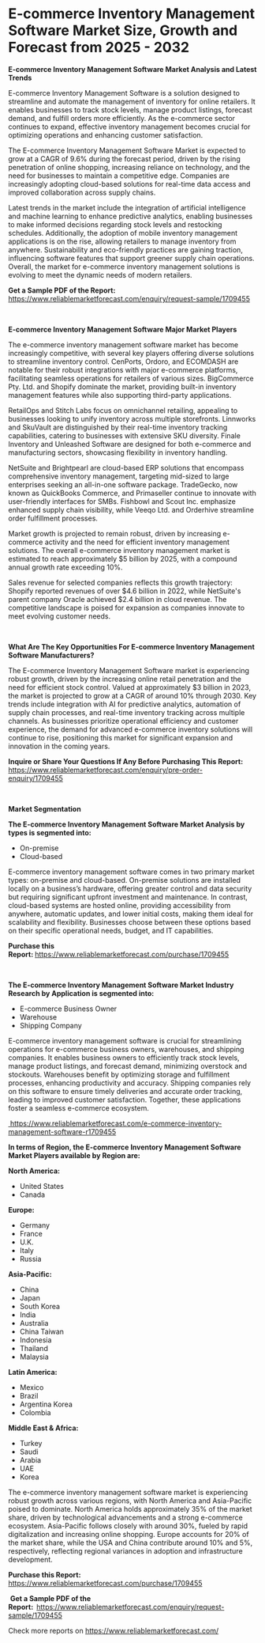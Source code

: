 <p><h1>E-commerce Inventory Management Software Market Size, Growth and Forecast from 2025 - 2032</h1></p><p><strong>E-commerce Inventory Management Software Market Analysis and Latest Trends</strong></p>
<p><p>E-commerce Inventory Management Software is a solution designed to streamline and automate the management of inventory for online retailers. It enables businesses to track stock levels, manage product listings, forecast demand, and fulfill orders more efficiently. As the e-commerce sector continues to expand, effective inventory management becomes crucial for optimizing operations and enhancing customer satisfaction.</p><p>The E-commerce Inventory Management Software Market is expected to grow at a CAGR of 9.6% during the forecast period, driven by the rising penetration of online shopping, increasing reliance on technology, and the need for businesses to maintain a competitive edge. Companies are increasingly adopting cloud-based solutions for real-time data access and improved collaboration across supply chains.</p><p>Latest trends in the market include the integration of artificial intelligence and machine learning to enhance predictive analytics, enabling businesses to make informed decisions regarding stock levels and restocking schedules. Additionally, the adoption of mobile inventory management applications is on the rise, allowing retailers to manage inventory from anywhere. Sustainability and eco-friendly practices are gaining traction, influencing software features that support greener supply chain operations. Overall, the market for e-commerce inventory management solutions is evolving to meet the dynamic needs of modern retailers.</p></p>
<p><strong>Get a Sample PDF of the Report:&nbsp;</strong> <a href="https://www.reliablemarketforecast.com/enquiry/request-sample/1709455?utm_campaign=1875&utm_medium=2&utm_source=Github&utm_content=ia&utm_term=10012025&utm_id=e-commerce-inventory-management-software">https://www.reliablemarketforecast.com/enquiry/request-sample/1709455</a></p>
<p>&nbsp;</p>
<p><strong>E-commerce Inventory Management Software Major Market Players</strong></p>
<p><p>The e-commerce inventory management software market has become increasingly competitive, with several key players offering diverse solutions to streamline inventory control. CenPorts, Ordoro, and ECOMDASH are notable for their robust integrations with major e-commerce platforms, facilitating seamless operations for retailers of various sizes. BigCommerce Pty. Ltd. and Shopify dominate the market, providing built-in inventory management features while also supporting third-party applications.</p><p>RetailOps and Stitch Labs focus on omnichannel retailing, appealing to businesses looking to unify inventory across multiple storefronts. Linnworks and SkuVault are distinguished by their real-time inventory tracking capabilities, catering to businesses with extensive SKU diversity. Finale Inventory and Unleashed Software are designed for both e-commerce and manufacturing sectors, showcasing flexibility in inventory handling.</p><p>NetSuite and Brightpearl are cloud-based ERP solutions that encompass comprehensive inventory management, targeting mid-sized to large enterprises seeking an all-in-one software package. TradeGecko, now known as QuickBooks Commerce, and Primaseller continue to innovate with user-friendly interfaces for SMBs. Fishbowl and Scout Inc. emphasize enhanced supply chain visibility, while Veeqo Ltd. and Orderhive streamline order fulfillment processes.</p><p>Market growth is projected to remain robust, driven by increasing e-commerce activity and the need for efficient inventory management solutions. The overall e-commerce inventory management market is estimated to reach approximately $5 billion by 2025, with a compound annual growth rate exceeding 10%.</p><p>Sales revenue for selected companies reflects this growth trajectory: Shopify reported revenues of over $4.6 billion in 2022, while NetSuite's parent company Oracle achieved $2.4 billion in cloud revenue. The competitive landscape is poised for expansion as companies innovate to meet evolving customer needs.</p></p>
<p>&nbsp;</p>
<p><strong>What Are The Key Opportunities For E-commerce Inventory Management Software Manufacturers?</strong></p>
<p><p>The E-commerce Inventory Management Software market is experiencing robust growth, driven by the increasing online retail penetration and the need for efficient stock control. Valued at approximately $3 billion in 2023, the market is projected to grow at a CAGR of around 10% through 2030. Key trends include integration with AI for predictive analytics, automation of supply chain processes, and real-time inventory tracking across multiple channels. As businesses prioritize operational efficiency and customer experience, the demand for advanced e-commerce inventory solutions will continue to rise, positioning this market for significant expansion and innovation in the coming years.</p></p>
<p><strong>Inquire or Share Your Questions If Any Before Purchasing This Report:</strong> <a href="https://www.reliablemarketforecast.com/enquiry/pre-order-enquiry/1709455?utm_campaign=1875&utm_medium=2&utm_source=Github&utm_content=ia&utm_term=10012025&utm_id=e-commerce-inventory-management-software">https://www.reliablemarketforecast.com/enquiry/pre-order-enquiry/1709455</a></p>
<p>&nbsp;</p>
<p><strong>Market Segmentation</strong></p>
<p><strong>The E-commerce Inventory Management Software Market Analysis by types is segmented into:</strong></p>
<p><ul><li>On-premise</li><li>Cloud-based</li></ul></p>
<p><p>E-commerce inventory management software comes in two primary market types: on-premise and cloud-based. On-premise solutions are installed locally on a business’s hardware, offering greater control and data security but requiring significant upfront investment and maintenance. In contrast, cloud-based systems are hosted online, providing accessibility from anywhere, automatic updates, and lower initial costs, making them ideal for scalability and flexibility. Businesses choose between these options based on their specific operational needs, budget, and IT capabilities.</p></p>
<p><strong>Purchase this Report:&nbsp;</strong><a href="https://www.reliablemarketforecast.com/purchase/1709455?utm_campaign=1875&utm_medium=2&utm_source=Github&utm_content=ia&utm_term=10012025&utm_id=e-commerce-inventory-management-software">https://www.reliablemarketforecast.com/purchase/1709455</a></p>
<p>&nbsp;</p>
<p><strong>The E-commerce Inventory Management Software Market Industry Research by Application is segmented into:</strong></p>
<p><ul><li>E-commerce Business Owner</li><li>Warehouse</li><li>Shipping Company</li></ul></p>
<p><p>E-commerce inventory management software is crucial for streamlining operations for e-commerce business owners, warehouses, and shipping companies. It enables business owners to efficiently track stock levels, manage product listings, and forecast demand, minimizing overstock and stockouts. Warehouses benefit by optimizing storage and fulfillment processes, enhancing productivity and accuracy. Shipping companies rely on this software to ensure timely deliveries and accurate order tracking, leading to improved customer satisfaction. Together, these applications foster a seamless e-commerce ecosystem.</p></p>
<p><a href="https://www.reliablemarketforecast.com/e-commerce-inventory-management-software-r1709455?utm_campaign=1875&utm_medium=2&utm_source=Github&utm_content=ia&utm_term=10012025&utm_id=e-commerce-inventory-management-software">&nbsp;https://www.reliablemarketforecast.com/e-commerce-inventory-management-software-r1709455</a></p>
<p><strong>In terms of Region, the E-commerce Inventory Management Software Market Players available by Region are:</strong></p>
<p>
    <p> <strong> North America: </strong>
        <ul>
            <li>United States</li>
            <li>Canada</li>
        </ul>
        </p> 
    <p> <strong> Europe: </strong>
        <ul>
            <li>Germany</li>
            <li>France</li>
            <li>U.K.</li>
            <li>Italy</li>
            <li>Russia</li>
        </ul>
        </p> 
    <p> <strong> Asia-Pacific: </strong>
        <ul>
            <li>China</li>
            <li>Japan</li>
            <li>South Korea</li>
            <li>India</li>
            <li>Australia</li>
            <li>China Taiwan</li>
            <li>Indonesia</li>
            <li>Thailand</li>
            <li>Malaysia</li>
        </ul>
        </p> 
    <p> <strong> Latin America: </strong>
        <ul>
            <li>Mexico</li>
            <li>Brazil</li>
            <li>Argentina Korea</li>
            <li>Colombia</li>
        </ul>
        </p> 
    <p> <strong> Middle East & Africa: </strong>
        <ul>
            <li>Turkey</li>
            <li>Saudi</li>
            <li>Arabia</li>
            <li>UAE</li>
            <li>Korea</li>
        </ul>
    </p>
    </p>
<p><p>The e-commerce inventory management software market is experiencing robust growth across various regions, with North America and Asia-Pacific poised to dominate. North America holds approximately 35% of the market share, driven by technological advancements and a strong e-commerce ecosystem. Asia-Pacific follows closely with around 30%, fueled by rapid digitalization and increasing online shopping. Europe accounts for 20% of the market share, while the USA and China contribute around 10% and 5%, respectively, reflecting regional variances in adoption and infrastructure development.</p></p>
<p><strong>Purchase this Report: </strong><a href="https://www.reliablemarketforecast.com/purchase/1709455?utm_campaign=1875&utm_medium=2&utm_source=Github&utm_content=ia&utm_term=10012025&utm_id=e-commerce-inventory-management-software">https://www.reliablemarketforecast.com/purchase/1709455</a></p>
<p>&nbsp;<strong>Get a Sample PDF of the Report:&nbsp;&nbsp;</strong><a href="https://www.reliablemarketforecast.com/enquiry/request-sample/1709455?utm_campaign=1875&utm_medium=2&utm_source=Github&utm_content=ia&utm_term=10012025&utm_id=e-commerce-inventory-management-software">https://www.reliablemarketforecast.com/enquiry/request-sample/1709455</a></p>
<p><strong></strong></p>
<p>Check more reports on <a href="https://www.reliablemarketforecast.com/?utm_campaign=1875&utm_medium=2&utm_source=Github&utm_content=ia&utm_term=10012025&utm_id=e-commerce-inventory-management-software">https://www.reliablemarketforecast.com/</a></p>